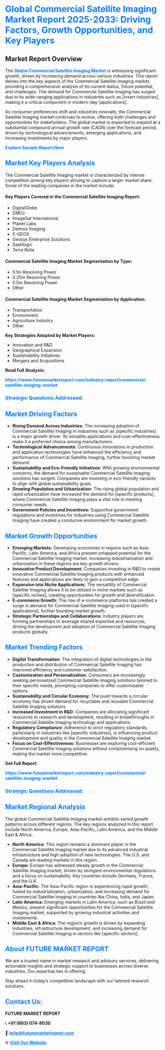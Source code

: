 <h1 style="color: #007BFF;">Global Commercial Satellite Imaging Market Report 2025-2033: Driving Factors, Growth Opportunities, and Key Players</h1>

<section id="overview">
<h2>Market Report Overview</h2>
<p>The <a href="https://www.futuremarketreport.com/industry-report/commercial-satellite-imaging-market" style="color: #007BFF; text-decoration: none;"><strong>Global Commercial Satellite Imaging Market</strong></a> is witnessing significant growth, driven by increasing demand across various industries. This report delves into the key aspects of the Commercial Satellite Imaging market, providing a comprehensive analysis of its current status, future potential, and challenges. The demand for Commercial Satellite Imaging has surged due to its wide-ranging applications in industries such as [insert industries], making it a critical component in modern-day [applications].</p>
<p>As consumer preferences shift and industries innovate, the Commercial Satellite Imaging market continues to evolve, offering both challenges and opportunities for stakeholders. The global market is expected to expand at a substantial compound annual growth rate (CAGR) over the forecast period, driven by technological advancements, emerging applications, and increasing investments by major players.</p>
</section>

<section id="overview">
<p><a href="https://www.futuremarketreport.com/request-sample/reportId=51696" style="color: #007BFF; text-decoration: none;"><strong>Explore Sample Report Here</strong></a></p>
</section>

<section id="key-players">
<h2 style="color: #007BFF;">Market Key Players Analysis</h2>
<p>The Commercial Satellite Imaging market is characterized by intense competition among key players striving to capture a larger market share. Some of the leading companies in the market include:</p>
<h4>Key Players Covered in the Commercial Satellite Imaging Report:</h4>
<ul><li>DigitalGlobe</li><li>DMCii</li><li>ImageSat International</li><li>Planet Labs</li><li>Deimos Imaging</li><li>E-GEOS</li><li>Geosys Enterprise Solutions</li><li>Satellogic</li><li>Terra Bella</li></ul>
<h4>Commercial Satellite Imaging Market Segmentation by Type:</h4>
<ul><li>0.1m Resolving Power</li><li>0.25m Resolving Power</li><li>0.5m Resolving Power</li><li>Other</li></ul>

<h4>Commercial Satellite Imaging Market Segmentation by Application:</h4>
<ul><li>Transportation</li><li>Environment</li><li>Agriculture Industry</li><li>Other</li></ul>
<p><strong>Key Strategies Adopted by Market Players:</strong></p>
<ul>
<li>Innovation and R&D</li>
<li>Geographical Expansion</li>
<li>Sustainability Initiatives</li>
<li>Mergers and Acquisitions</li>
</ul>
</section>

<section>
<p><strong>Read Full Analysis: </strong></p><a href="https://www.futuremarketreport.com/industry-report/commercial-satellite-imaging-market" style="color: #007BFF; text-decoration: none;"><strong>https://www.futuremarketreport.com/industry-report/commercial-satellite-imaging-market</strong></a>
<h3 style="color: #007BFF;">Strategic Questions Addressed:</h3>
</section>

<section id="driving-factors">
<h2 style="color: #007BFF;">Market Driving Factors</h2>
<ul>
<li><strong>Rising Demand Across Industries:</strong> The increasing adoption of Commercial Satellite Imaging in industries such as [specific industries] is a major growth driver. Its versatile applications and cost-effectiveness make it a preferred choice among manufacturers.</li>
<li><strong>Technological Advancements:</strong> Continuous innovations in production and application technologies have enhanced the efficiency and performance of Commercial Satellite Imaging, further boosting market demand.</li>
<li><strong>Sustainability and Eco-Friendly Initiatives:</strong> With growing environmental concerns, the demand for sustainable Commercial Satellite Imaging solutions has surged. Companies are investing in eco-friendly variants to align with global sustainability goals.</li>
<li><strong>Growing Population and Urbanization:</strong> The rising global population and rapid urbanization have increased the demand for [specific products], where Commercial Satellite Imaging plays a vital role in meeting consumer needs.</li>
<li><strong>Government Policies and Incentives:</strong> Supportive government regulations and incentives for industries using Commercial Satellite Imaging have created a conducive environment for market growth.</li>
</ul>
</section>

<section id="growth-opportunities">
<h2 style="color: #007BFF;">Market Growth Opportunities</h2>
<ul>
<li><strong>Emerging Markets:</strong> Developing economies in regions such as Asia-Pacific, Latin America, and Africa present untapped potential for the Commercial Satellite Imaging market. Increasing industrialization and urbanization in these regions are key growth drivers.</li>
<li><strong>Innovative Product Development:</strong> Companies investing in R&D to create innovative Commercial Satellite Imaging products with enhanced features and applications are likely to gain a competitive edge.</li>
<li><strong>Expansion into Niche Applications:</strong> The versatility of Commercial Satellite Imaging allows it to be utilized in niche markets such as [specific niches], creating opportunities for growth and diversification.</li>
<li><strong>E-commerce Growth:</strong> The rise of e-commerce platforms has created a surge in demand for Commercial Satellite Imaging used in [specific applications], further boosting market growth.</li>
<li><strong>Strategic Partnerships and Collaborations:</strong> Industry players are forming partnerships to leverage shared expertise and resources, driving the development and adoption of Commercial Satellite Imaging products globally.</li>
</ul>
</section>

<section id="trending-factors">
<h2 style="color: #007BFF;">Market Trending Factors</h2>
<ul>
<li><strong>Digital Transformation:</strong> The integration of digital technologies in the production and distribution of Commercial Satellite Imaging has improved efficiency and customer satisfaction.</li>
<li><strong>Customization and Personalization:</strong> Consumers are increasingly seeking personalized Commercial Satellite Imaging solutions tailored to their specific needs, prompting companies to offer customizable options.</li>
<li><strong>Sustainability and Circular Economy:</strong> The push towards a circular economy has driven demand for recyclable and reusable Commercial Satellite Imaging solutions.</li>
<li><strong>Increased Investment in R&D:</strong> Companies are allocating significant resources to research and development, resulting in breakthroughs in Commercial Satellite Imaging technology and applications.</li>
<li><strong>Regulatory Compliance:</strong> Adherence to strict regulatory standards, particularly in industries like [specific industries], is influencing product development and quality in the Commercial Satellite Imaging market.</li>
<li><strong>Focus on Cost-Effectiveness:</strong> Businesses are exploring cost-efficient Commercial Satellite Imaging solutions without compromising on quality, making the market more competitive.</li>
</ul>
</section>

<section>
<p><strong>Get Full Report: </strong></p><a href="https://www.futuremarketreport.com/industry-report/commercial-satellite-imaging-market" style="color: #007BFF; text-decoration: none;"><strong>https://www.futuremarketreport.com/industry-report/commercial-satellite-imaging-market</strong></a>
<h3 style="color: #007BFF;">Strategic Questions Addressed:</h3>
</section>


<section id="regional-analysis">
<h2 style="color: #007BFF;">Market Regional Analysis</h2>
<p>The global Commercial Satellite Imaging market exhibits varied growth patterns across different regions. The key regions analyzed in this report include North America, Europe, Asia-Pacific, Latin America, and the Middle East & Africa:</p>
<ul>
<li><strong>North America:</strong> This region remains a dominant player in the Commercial Satellite Imaging market due to its advanced industrial infrastructure and high adoption of new technologies. The U.S. and Canada are leading markets in this region.</li>
<li><strong>Europe:</strong> Europe has witnessed steady growth in the Commercial Satellite Imaging market, driven by stringent environmental regulations and a focus on sustainability. Key countries include Germany, France, and the U.K.</li>
<li><strong>Asia-Pacific:</strong> The Asia-Pacific region is experiencing rapid growth, fueled by industrialization, urbanization, and increasing demand for Commercial Satellite Imaging in countries like China, India, and Japan.</li>
<li><strong>Latin America:</strong> Emerging markets in Latin America, such as Brazil and Mexico, present significant opportunities for the Commercial Satellite Imaging market, supported by growing industrial activities and investments.</li>
<li><strong>Middle East & Africa:</strong> The region’s growth is driven by expanding industries, infrastructure development, and increasing demand for Commercial Satellite Imaging in sectors like [specific sectors].</li>
</ul>
</section>

<footer>
<h2 style="color: #007BFF;">About FUTURE MARKET REPORT</h2>
<p>We are a trusted name in market research and advisory services, delivering actionable insights and strategic support to businesses across diverse industries. Our expertise lies in offering:</p>

<p>Stay ahead in today’s competitive landscape with our tailored research solutions.</p>

<h2 style="color: #007BFF;">Contact Us:</h2>
<p><strong>FUTURE MARKET REPORT</strong></p>
<p>📞 <strong>+91 (883) 074-8030</strong></p>
<p>📧 <strong><a href="mailto:help@futuremarketreport.com" style="color: #007BFF;">help@futuremarketreport.com</a></strong></p>
<p>🌐 <strong><a href="https://www.futuremarketreport.com/" style="color: #007BFF;">Visit Our Website</a></strong></p>
</footer>
